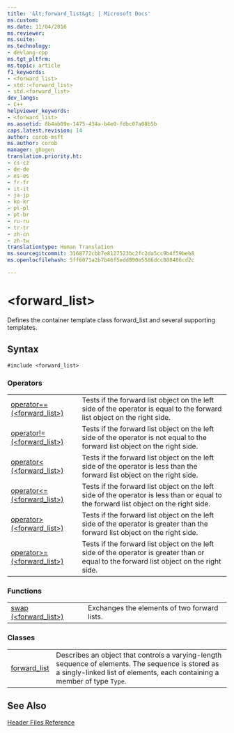 ```yaml
---
title: '&lt;forward_list&gt; | Microsoft Docs'
ms.custom: 
ms.date: 11/04/2016
ms.reviewer: 
ms.suite: 
ms.technology:
- devlang-cpp
ms.tgt_pltfrm: 
ms.topic: article
f1_keywords:
- <forward_list>
- std::<forward_list>
- std.<forward_list>
dev_langs:
- C++
helpviewer_keywords:
- <forward_list>
ms.assetid: 8b4ab09e-1475-434a-b4e0-fdbc07a08b5b
caps.latest.revision: 14
author: corob-msft
ms.author: corob
manager: ghogen
translation.priority.ht:
- cs-cz
- de-de
- es-es
- fr-fr
- it-it
- ja-jp
- ko-kr
- pl-pl
- pt-br
- ru-ru
- tr-tr
- zh-cn
- zh-tw
translationtype: Human Translation
ms.sourcegitcommit: 3168772cbb7e8127523bc2fc2da5cc9b4f59beb8
ms.openlocfilehash: 5ff6071a2b7b46f5edd890e5586dcc888486cd2c

---
```

# &lt;forward_list&gt;
Defines the container template class forward_list and several supporting templates.  
  
## Syntax  
  
```  
#include <forward_list>  
```  
  
### Operators  
  
|||  
|-|-|  
|[operator== (<forward_list>)](../standard-library/forward-list-operators.md#operator_eq_eq)|Tests if the forward list object on the left side of the operator is equal to the forward list object on the right side.|  
|[operator!= (<forward_list>)](../standard-library/forward-list-operators.md#operator_neq)|Tests if the forward list object on the left side of the operator is not equal to the forward list object on the right side.|  
|[operator< (<forward_list>)](../standard-library/forward-list-operators.md#operator_lt_)|Tests if the forward list object on the left side of the operator is less than the forward list object on the right side.|  
|[operator<= (<forward_list>)](../standard-library/forward-list-operators.md#operator_lt__eq)|Tests if the forward list object on the left side of the operator is less than or equal to the forward list object on the right side.|  
|[operator> (<forward_list>)](../standard-library/forward-list-operators.md#operator_gt_)|Tests if the forward list object on the left side of the operator is greater than the forward list object on the right side.|  
|[operator>= (<forward_list>)](../standard-library/forward-list-operators.md#operator_gt__eq)|Tests if the forward list object on the left side of the operator is greater than or equal to the forward list object on the right side.|  
  
### Functions  
  
|||  
|-|-|  
|[swap (<forward_list>)](../standard-library/forward-list-functions.md#swap)|Exchanges the elements of two forward lists.|  
  
### Classes  
  
|||  
|-|-|  
|[forward_list](../standard-library/forward-list-class.md)|Describes an object that controls a varying-length sequence of elements. The sequence is stored as a singly-linked list of elements, each containing a member of type `Type`.|  
  
## See Also  
 [Header Files Reference](../standard-library/cpp-standard-library-header-files.md)






<!--HONumber=Jan17_HO2-->


